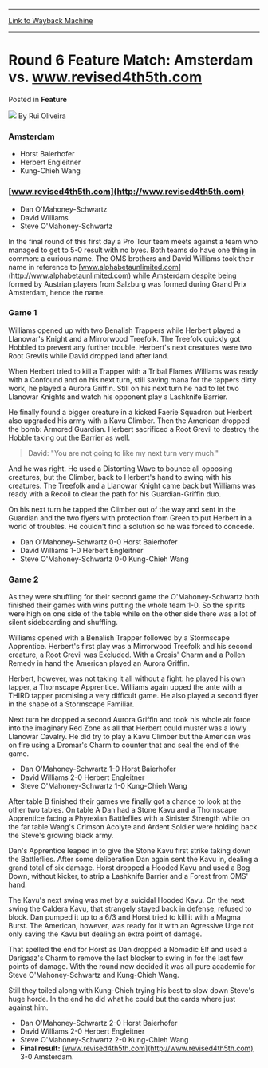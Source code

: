 
---
[Link to Wayback Machine](https://web.archive.org/web/20220524210001/https://magic.wizards.com/en/articles/archive/feature/round-6-feature-match-amsterdam-vs-wwwrevised4th5thcom-2000-01-01)

[_metadata_:wayback_url]:- "https://magic.wizards.com/en/articles/archive/feature/round-6-feature-match-amsterdam-vs-wwwrevised4th5thcom-2000-01-01"
[_metadata_:wayback_raw_url]:- "https://web.archive.org/web/20220524210001id_/https://magic.wizards.com/en/articles/archive/feature/round-6-feature-match-amsterdam-vs-wwwrevised4th5thcom-2000-01-01"
[_metadata_:wayback_capture_timestamp]:- "2022-05-24 21:00:01+00:00"
[_metadata_:description]:- "Amsterdam Horst Baierhofer Herbert Engleitner Kung-Chieh Wangwww.revised4th5th.com Dan O'Mahoney-Schwartz David Williams Steve O'Mahoney-SchwartzIn the final round of this first day a Pro Tour team meets against a team who managed to get to 5-0 result with no byes. Both teams do have one thing in common: a curious name. The OMS brothers and David Williams took their name in"
[_metadata_:generator]:- "Drupal 7 (http://drupal.org)"
[_metadata_:publish_date]:- "2000-01-01"
---


Round 6 Feature Match: Amsterdam vs. www.revised4th5th.com
==========================================================



 Posted in **Feature**







![](https://media.magic.wizards.com/styles/auth_small/public/generic-avatar-150_103.png)
By Rui Oliveira











### Amsterdam


* Horst Baierhofer
* Herbert Engleitner
* Kung-Chieh Wang

### [www.revised4th5th.com](http://www.revised4th5th.com)


* Dan O'Mahoney-Schwartz
* David Williams
* Steve O'Mahoney-Schwartz

In the final round of this first day a Pro Tour team meets against a team who managed to get to 5-0 result with no byes. Both teams do have one thing in common: a curious name. The OMS brothers and David Williams took their name in reference to [www.alphabetaunlimited.com](http://www.alphabetaunlimited.com) while Amsterdam despite being formed by Austrian players from Salzburg was formed during Grand Prix Amsterdam, hence the name.


### Game 1


Williams opened up with two Benalish Trappers while Herbert played a Llanowar's Knight and a Mirrorwood Treefolk. The Treefolk quickly got Hobbled to prevent any further trouble. Herbert's next creatures were two Root Grevils while David dropped land after land.


When Herbert tried to kill a Trapper with a Tribal Flames Williams was ready with a Confound and on his next turn, still saving mana for the tappers dirty work, he played a Aurora Griffin. Still on his next turn he had to let two Llanowar Knights and watch his opponent play a Lashknife Barrier.


He finally found a bigger creature in a kicked Faerie Squadron but Herbert also upgraded his army with a Kavu Climber. Then the American dropped the bomb: Armored Guardian. Herbert sacrificed a Root Grevil to destroy the Hobble taking out the Barrier as well.



> David: "You are not going to like my next turn very much."


And he was right. He used a Distorting Wave to bounce all opposing creatures, but the Climber, back to Herbert's hand to swing with his creatures. The Treefolk and a Llanowar Knight came back but Williams was ready with a Recoil to clear the path for his Guardian-Griffin duo.


On his next turn he tapped the Climber out of the way and sent in the Guardian and the two flyers with protection from Green to put Herbert in a world of troubles. He couldn't find a solution so he was forced to concede.


* Dan O'Mahoney-Schwartz 0-0 Horst Baierhofer
* David Williams 1-0 Herbert Engleitner
* Steve O'Mahoney-Schwartz 0-0 Kung-Chieh Wang

### Game 2


As they were shuffling for their second game the O'Mahoney-Schwartz both finished their games with wins putting the whole team 1-0. So the spirits were high on one side of the table while on the other side there was a lot of silent sideboarding and shuffling.


Williams opened with a Benalish Trapper followed by a Stormscape Apprentice. Herbert's first play was a Mirrorwood Treefolk and his second creature, a Root Grevil was Excluded. With a Crosis' Charm and a Pollen Remedy in hand the American played an Aurora Griffin.


Herbert, however, was not taking it all without a fight: he played his own tapper, a Thornscape Apprentice. Williams again upped the ante with a THIRD tapper promising a very difficult game. He also played a second flyer in the shape of a Stormscape Familiar.


Next turn he dropped a second Aurora Griffin and took his whole air force into the imaginary Red Zone as all that Herbert could muster was a lowly Llanowar Cavalry. He did try to play a Kavu Climber but the American was on fire using a Dromar's Charm to counter that and seal the end of the game.


* Dan O'Mahoney-Schwartz 1-0 Horst Baierhofer
* David Williams 2-0 Herbert Engleitner
* Steve O'Mahoney-Schwartz 1-0 Kung-Chieh Wang

After table B finished their games we finally got a chance to look at the other two tables. On table A Dan had a Stone Kavu and a Thornscape Apprentice facing a Phyrexian Battleflies with a Sinister Strength while on the far table Wang's Crimson Acolyte and Ardent Soldier were holding back the Steve's growing black army.


Dan's Apprentice leaped in to give the Stone Kavu first strike taking down the Battleflies. After some deliberation Dan again sent the Kavu in, dealing a grand total of six damage. Horst dropped a Hooded Kavu and used a Bog Down, without kicker, to strip a Lashknife Barrier and a Forest from OMS' hand.


The Kavu's next swing was met by a suicidal Hooded Kavu. On the next swing the Caldera Kavu, that strangely stayed back in defense, refused to block. Dan pumped it up to a 6/3 and Horst tried to kill it with a Magma Burst. The American, however, was ready for it with an Agressive Urge not only saving the Kavu but dealing an extra point of damage.


That spelled the end for Horst as Dan dropped a Nomadic Elf and used a Darigaaz's Charm to remove the last blocker to swing in for the last few points of damage. With the round now decided it was all pure academic for Steve O'Mahoney-Schwartz and Kung-Chieh Wang.


Still they toiled along with Kung-Chieh trying his best to slow down Steve's huge horde. In the end he did what he could but the cards where just against him.


* Dan O'Mahoney-Schwartz 2-0 Horst Baierhofer
* David Williams 2-0 Herbert Engleitner
* Steve O'Mahoney-Schwartz 2-0 Kung-Chieh Wang
* **Final result:** [www.revised4th5th.com](http://www.revised4th5th.com) 3-0 Amsterdam.






